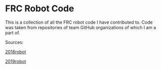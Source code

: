 # FRC Robot Code
This is a collection of all the FRC robot code I have contributed to. Code was taken from repositories of team GitHub organizations of which I am a part of.

Sources:

[2018robot](https://github.com/team6908/2018robot)

[2019robot](https://github.com/frc6908/2019neptune)
